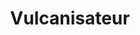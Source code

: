 ---
title: "Vulcanisateur"
url: /libreville/vulcanisateur-avenue-jean-hilaire-aubame-eyeghe/
shop: pneus
---